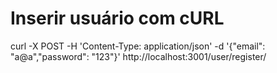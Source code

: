 # Inserir usuário com cURL

curl -X POST -H 'Content-Type: application/json' -d '{"email": "a@a","password": "123"}' http://localhost:3001/user/register/
